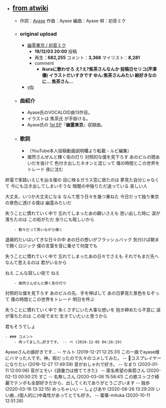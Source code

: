 - ## [from atwiki](https://w.atwiki.jp/hmiku/pages/40244.html)
    - 作詞：[Ayase](https://w.atwiki.jp/hmiku/pages/39228.html)
作曲：Ayase
編曲：Ayase
唄：初音ミク
    - ### original upload
        - [幽霊東京 / 初音ミク](https://www.nicovideo.jp/watch/sm36036629)
            - **19/12/03 20:00** 投稿
            - 再生：**682,255** コメント：**3,368** マイリスト：**8,281**
            - comment
                - **ikuraに歌わせろ え?え?焦茶さんなんか 投稿日セリコ(芹澤優) イラストだいすきです ゆん:焦茶さんみたい 絵好きなのに… 焦茶さん…**
        - [ytb](https://www.youtube.com/watch?v=lWl5viCqGSc)
    - ### 曲紹介
        - Ayase氏のVOCALOID曲13作目。
        - イラストは 焦茶氏 が手掛ける。
        - Ayase氏の [1st EP](https://w.atwiki.jp/hmiku/pages/40255.html)『**幽霊東京**』収録曲。
    - ### 歌詞
        - （YouTube本人投稿動画説明欄より転載・ルビ編集）
        - 燦然さんぜんと輝く街の灯り
対照的な僕を見下ろす
あのビルの間あいだを抜けて
色付き出したネオンと混じって
僕の時間とこの世界をトレード
夜に沈む

終電で家路いえじを辿る僕の
目に映るガラス窓に居たのは
夢見た自分じゃなくて
今にも泣き出してしまいそうな
暗闇の中独りただ迷っている
哀しい人

大丈夫、いつか大丈夫になる
なんて思う日々を幾つ重ねた
今日だって独り東京の景色に透ける僕は
幽霊みたいだ

失うことに慣れていく中で
忘れてしまったあの願いさえも
思い出した時に
涙が落ちたのは
この街がただ
余りにも眩しいから


        - 散々だって笑いながら嘆く
退廃的たいはいてきな日々の中
あの日の想いがフラッシュバック
気付けば朝まで開くロジック
僕の言葉を音に乗せて何度でも

失うことに慣れていく中で
忘れてしまったあの日々でさえも
それでもまだ先へ
なんて思えるのは
君がいるから

ねえ
こんな寂しい街で
ねえ


        - 燦然さんぜんと輝く街の灯り
対照的な僕を見下ろす
あのビルの先、手を伸ばして
あの日夢見た景色をなぞって
僕の時間とこの世界をトレード
明日を呼ぶ

失うことに慣れていく中で
失くさずにいた大事な想いを
抱き締めたら不意に
涙が落ちたのは
この街でまだ
生きていたいと思うから

君もそうでしょ

    - ### コメント
        - 待ってました…好きです。 -- ぺ (2019-12-05 04:26:19)
Ayaseさんの曲好きです... -- ケルト (2019-12-21 12:25:31)
この一曲でayase様にハマった人です。神。暇だったので久々のコメしてみた。 -- コスプレイヤーになりたい (2019-12-27 17:49:59)
音がおしゃれで好き。 -- なまり (2020-01-11 12:00:06)
音がエモい《語彙力は捨ててきた》 -- 匿名希望の紫菀さん (2020-02-13 00:50:21)
すこ -- 名無しさん (2020-03-08 15:56:41)
この歌スッゴク綺麗でテンポも全部好きだから、出してくれてありがとうございます -- 独歩 (2020-03-16 13:32:15)
めっちゃいい -- しょぴあや (2020-08-26 13:29:20)
いい曲…(個人的に)中毒性があってとても好き。 -- 蜜華-mituka (2020-10-11 12:51:26)
